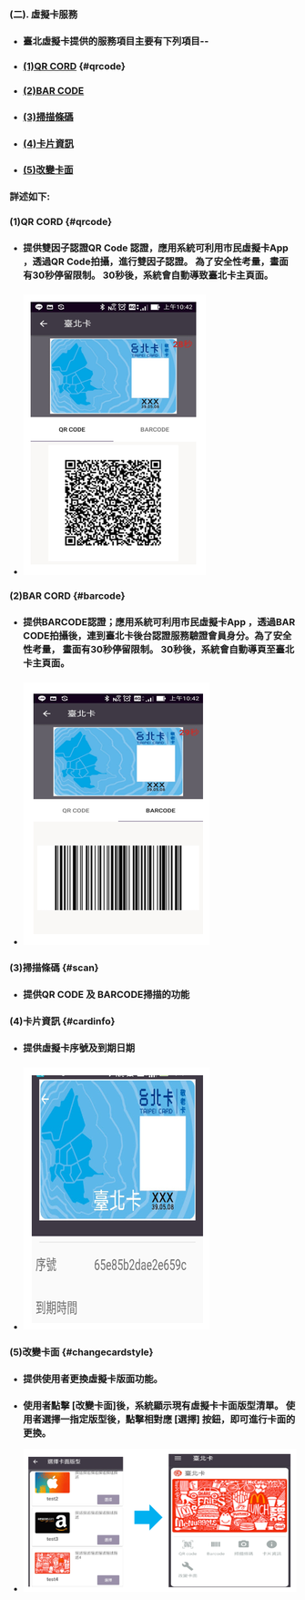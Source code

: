 ### \(二\). 虛擬卡服務

* ### 臺北虛擬卡提供的服務項目主要有下列項目--
* ### [\(1\)QR CORD](#qrcode) {#qrcode}
* ### [\(2\)BAR CODE](#barcode)
* ### [\(3\)掃描條碼](#scan)
* ### [\(4\)卡片資訊](#cardinfo)
* ### [\(5\)改變卡面](#changecardstyle)

### 詳述如下:

### \(1\)QR CORD {#qrcode}

* ### 提供雙因子認證QR Code 認證，應用系統可利用市民虛擬卡App ，透過QR Code拍攝，進行雙因子認證。 為了安全性考量，畫面有30秒停留限制。 30秒後，系統會自動導致臺北卡主頁面。
* ### ![](/assets/VCqrcode.png)

### \(2\)BAR CORD {#barcode}

* ### 提供BARCODE認證；應用系統可利用市民虛擬卡App ，透過BAR CODE拍攝後，連到臺北卡後台認證服務驗證會員身分。為了安全性考量， 畫面有30秒停留限制。 30秒後，系統會自動導頁至臺北卡主頁面。
* ### ![](/assets/VC08-barcode.png)

### \(3\)掃描條碼 {#scan}

* ### 提供QR CODE 及 BARCODE掃描的功能

### \(4\)卡片資訊 {#cardinfo}

* ### 提供虛擬卡序號及到期日期
* ### ![](/assets/VC09info.png)

### \(5\)改變卡面 {#changecardstyle}

* ### 提供使用者更換虛擬卡版面功能。
* ### 使用者點擊 \[改變卡面\]後，系統顯示現有虛擬卡卡面版型清單。 使用者選擇一指定版型後，點擊相對應 \[選擇\] 按鈕，即可進行卡面的更換。
* ![](/assets/VC11.png)



